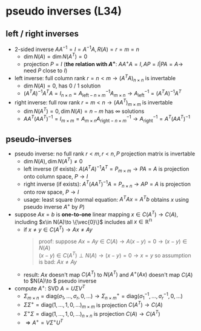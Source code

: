 # pseudo inverses (L34)

## left / right inverses
- 2-sided inverse $AA^{-1}=I=A^{-1}A,R(A)=r=m=n$
    - $\dim N(A)=\dim N(A^T)=0$
    - projection $P=I$ (**the relation with $A^+$**: $AA^+A=I,AP=I|PA=A\to$ need $P$ close to $I$)
- left inverse: full column rank $r=n<m\to (A^TA)_{n\times n}$ is invertable
    - $\dim N(A)=0$, has 0 / 1 solution
    - $(A^TA)^{-1}A^TA=I_{n\times n}=A^{-1}_{\mathrm{left}-n\times m}A_{m\times n}\to A^{-1}_{\mathrm{left}}=(A^TA)^{-1}A^T$
- right inverse: full row rank $r=m<n\to (AA^T)_{m\times m}$ is invertable
    - $\dim N(A^T)=0,\dim N(A)=n-m$ has $\infty$ solutions
    - $AA^T(AA^T)^{-1}=I_{m\times m}=A_{m\times n}A^{-1}_{\mathrm{right}-n\times m}\to A^{-1}_{\mathrm{right}}=A^T(AA^T)^{-1}$

## pseudo-inverses
- pseudo inverse: no full rank $r<m,r<n, P$ projection matrix is invertable
    - $\dim N(A),\dim N(A^T)\ne 0$
    - left inverse (if exists): $A(A^TA)^{-1}A^T=P_{m\times m}\to PA=A$ is projection onto column space, $P\to I$
    - right inverse (if exists): $A^T(AA^T)^{-1}A=P_{n\times n}\to AP=A$ is projection onto row space, $P\to I$
    - usage: least square (normal equation: $A^TAx=A^Tb$ obtains $x$ using pseudo inverse $A^+$ by $P$)
- suppose $Ax=b$ is **one-to-one** linear mapping $x\in C(A^T)\to C(A)$, including $x\in N(A)\to \{\vec{0}\}$ includes all $x\in \mathbb{R^n}$
    - if $x\ne y\in C(A^T)\to Ax\ne Ay$
        > proof: suppose $Ax=Ay\in C(A)\to A(x-y)=0\to (x-y)\in N(A)$  
        > $(x-y)\in C(A^T)\perp N(A)\to (x-y)=0\to x=y$ so assumption is bad: $Ax\ne Ay$
    - result: $Ax$ doesn't map $C(A^T)$ to $N(A^T)$ and $A^+(Ax)$ doesn't map $C(A)$ to $N(A)\to $ pseudo inverse
- compute $A^+$: SVD $A=U\Sigma V^T$
    - $\Sigma _{m\times n}=\mathrm{diag}(\sigma _1,\dots ,\sigma _r,0,\dots)\to \Sigma ^+_{n\times m}=\mathrm{diag}(\sigma ^{-1}_1,\dots ,\sigma ^{-1}_r,0,\dots)$
    - $\Sigma \Sigma ^+=\mathrm{diag}(1,\dots ,1,0,\dots)_{m\times m}$ is projection $C(A^T)\to C(A)$
    - $\Sigma ^+ \Sigma =\mathrm{diag}(1,\dots ,1,0,\dots)_{n\times n}$ is projection $C(A)\to C(A^T)$
    - $\Rightarrow A^+=V\Sigma ^+U^T$

